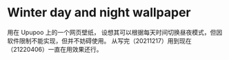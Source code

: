 
# Winter day and night wallpaper
用在 Upupoo 上的一个网页壁纸，
设想其可以根据每天时间切换昼夜模式，但因软件限制不能实现，但并不妨碍使用。
从写完（20211217）用到现在（21220406）一直在用效果还行。
